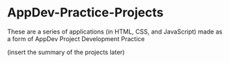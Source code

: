 # AppDev-Practice-Projects
These are a series of applications (in HTML, CSS, and JavaScript) made as a form of AppDev Project Development Practice

(insert the summary of the projects later)
